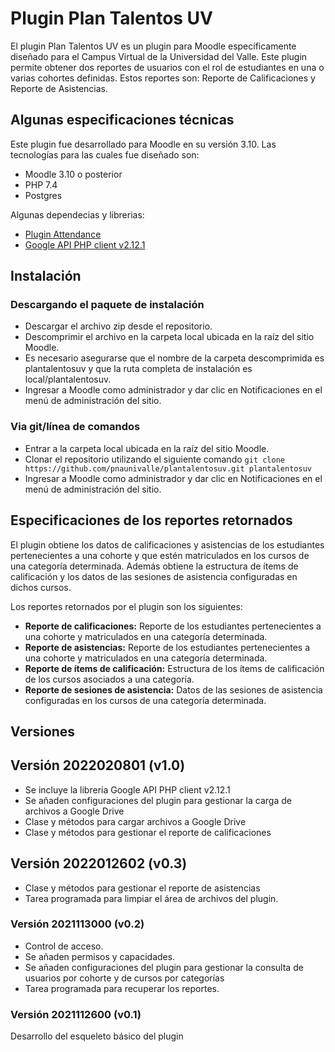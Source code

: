 # Plugin Plan Talentos UV

El plugin Plan Talentos UV es un plugin para Moodle específicamente diseñado para el Campus Virtual de la Universidad del Valle. Este plugin permite obtener dos reportes de usuarios con el rol de estudiantes en una o varias cohortes definidas. Estos reportes son: Reporte de Calificaciones y Reporte de Asistencias.

## Algunas especificaciones técnicas

Este plugin fue desarrollado para Moodle en su versión 3.10. Las tecnologías para las cuales fue diseñado son:

- Moodle 3.10 o posterior
- PHP 7.4
- Postgres

Algunas dependecias y librerias:

- [Plugin Attendance](https://moodle.org/plugins/mod_attendance)
- [Google API PHP client v2.12.1](https://github.com/googleapis/google-api-php-client/releases)

## Instalación

### Descargando el paquete de instalación

- Descargar el archivo zip desde el repositorio.
- Descomprimir el archivo en la carpeta local ubicada en la raíz del sitio Moodle.
- Es necesario asegurarse que el nombre de la carpeta descomprimida es plantalentosuv y que la ruta completa de instalación es local/plantalentosuv.
- Ingresar a Moodle como administrador y dar clic en Notificaciones en el menú de administración del sitio.

### Via git/línea de comandos

- Entrar a la carpeta local ubicada en la raíz del sitio Moodle.
- Clonar el repositorio utilizando el siguiente comando `git clone https://github.com/pnaunivalle/plantalentosuv.git plantalentosuv`
- Ingresar a Moodle como administrador y dar clic en Notificaciones en el menú de administración del sitio.


## Especificaciones de los reportes retornados

El plugin obtiene los datos de calificaciones y asistencias de los estudiantes pertenecientes a una cohorte y que estén matriculados en los cursos de una categoría determinada. Además obtiene la estructura de ítems de calificación y los datos de las sesiones de asistencia configuradas en dichos cursos.

Los reportes retornados por el plugin son los siguientes:

- **Reporte de calificaciones:** Reporte de los estudiantes pertenecientes a una cohorte y matriculados en una categoría determinada.
- **Reporte de asistencias:** Reporte de los estudiantes pertenecientes a una cohorte y matriculados en una categoría determinada.
- **Reporte de ítems de calificación:** Estructura de los ítems de calificación de los cursos asociados a una categoría.
- **Reporte de sesiones de asistencia:** Datos de las sesiones de asistencia configuradas en los cursos de una categoría determinada.

##  Versiones

## Versión 2022020801 (v1.0)
- Se incluye la libreria Google API PHP client v2.12.1
- Se añaden configuraciones del plugin para gestionar la carga de archivos a Google Drive
- Clase y métodos para cargar archivos a Google Drive
- Clase y métodos para gestionar el reporte de calificaciones

## Versión 2022012602 (v0.3)
- Clase y métodos para gestionar el reporte de asistencias
- Tarea programada para limpiar el área de archivos del plugin.

###  Versión 2021113000 (v0.2)
- Control de acceso.
- Se añaden permisos y capacidades.
- Se añaden configuraciones del plugin para gestionar la consulta de usuarios por cohorte y de cursos por categorías
- Tarea programada para recuperar los reportes.

###  Versión 2021112600 (v0.1)
Desarrollo del esqueleto básico del plugin
